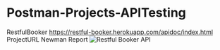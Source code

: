 # Postman-Projects-APITesting
RestfulBooker
https://restful-booker.herokuapp.com/apidoc/index.html ProjectURL
Newman Report ![Restful Booker API](https://github.com/vamshi967615/Postman-Projects-APITesting/assets/134769750/f82c39c3-c11f-47ed-94ce-9834c2e8dc50)
